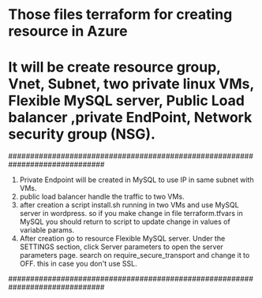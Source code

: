 # Those files terraform for creating resource in Azure
# It will be create resource group, Vnet, Subnet, two private linux VMs, Flexible MySQL server, Public Load balancer ,private EndPoint, Network security group (NSG).

##############################################################################

1) Private Endpoint will be created in MySQL to use IP in same subnet with VMs.
2) public load balancer handle the traffic to two VMs.
3) after creation a script install.sh running in two VMs and use MySQL server in wordpress. so if you make change in file terraform.tfvars in MySQL you should return to script to update change in values of variable params.
4) After creation go to resource Flexible MySQL server. Under the SETTINGS section, click Server parameters to open the server parameters page. search on require_secure_transport and change it to OFF. this in case you don't use SSL.

##############################################################################
